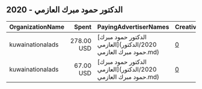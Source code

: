 ## 2020 - الدكتور حمود مبرك العازمي 
|OrganizationName|Spent|PayingAdvertiserNames|CreativeUrls|Impressions|Genders|AgeBrackets|CountryCodes|BillingAddresses|CandidateBallotInformation|
|:---|---:|:---|:---|---:|:---|:---|:---|:---|:---|
|kuwainationalads|278.00 USD|[الدكتور حمود مبرك العازمي](2020/الدكتور حمود مبرك العازمي.md)|[0](https://www.snap.com/political-ads/asset/04824453771e61a0b395cbab48d04a1b8f9541832e3ee9d25468dd4d5db53d86?mediaType=mp4)|199,351||21+|kuwait|US||
|kuwainationalads|67.00 USD|[الدكتور حمود مبرك العازمي](2020/الدكتور حمود مبرك العازمي.md)|[0](https://www.snap.com/political-ads/asset/90ef16de22af9a3f5e4555fc0e66955a4352473b479a192ba253f3bf4e4fc6ea?mediaType=mp4)|36,989||21+|kuwait|US||
